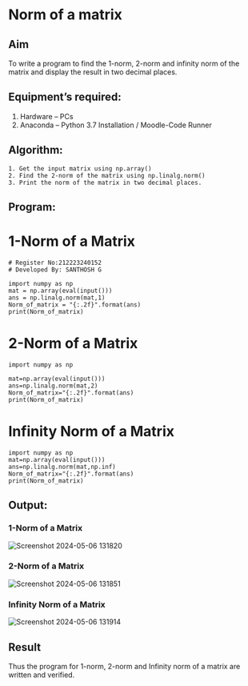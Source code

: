 # Norm of a matrix
## Aim
To write a program to find the 1-norm, 2-norm and infinity norm of the matrix and display the result in two decimal places.
## Equipment’s required:
1.	Hardware – PCs
2.	Anaconda – Python 3.7 Installation / Moodle-Code Runner
## Algorithm:
	1. Get the input matrix using np.array()   
    2. Find the 2-norm of the matrix using np.linalg.norm()
	3. Print the norm of the matrix in two decimal places.
## Program:
# 1-Norm of a Matrix
```
# Register No:212223240152
# Developed By: SANTHOSH G

import numpy as np
mat = np.array(eval(input()))
ans = np.linalg.norm(mat,1)
Norm_of_matrix = "{:.2f}".format(ans)
print(Norm_of_matrix)
```
# 2-Norm of a Matrix
```
import numpy as np

mat=np.array(eval(input()))
ans=np.linalg.norm(mat,2)
Norm_of_matrix="{:.2f}".format(ans)
print(Norm_of_matrix)
```
# Infinity Norm of a Matrix
```
import numpy as np
mat=np.array(eval(input()))
ans=np.linalg.norm(mat,np.inf)
Norm_of_matrix="{:.2f}".format(ans)
print(Norm_of_matrix)
```
## Output:
### 1-Norm of a Matrix
![Screenshot 2024-05-06 131820](https://github.com/GSanthosh007/Norm-of-a-matrix/assets/147527586/813f2df7-87e7-4ad4-8c46-bb7ef90a60d3)

### 2-Norm of a Matrix
![Screenshot 2024-05-06 131851](https://github.com/GSanthosh007/Norm-of-a-matrix/assets/147527586/0615c0fe-76d3-4f82-87ca-be79bdb84566)

### Infinity Norm of a Matrix
![Screenshot 2024-05-06 131914](https://github.com/GSanthosh007/Norm-of-a-matrix/assets/147527586/7b90d659-b5d8-45a1-add6-d0b9beb1a685)


## Result
Thus the program for 1-norm, 2-norm and Infinity norm of a matrix are written and verified.
